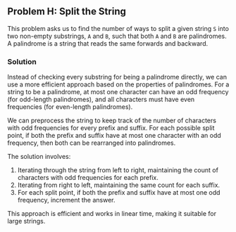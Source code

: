 ## Problem H: Split the String

This problem asks us to find the number of ways to split a given string `S` into two non-empty substrings, `A` and `B`, such that both `A` and `B` are palindromes. A palindrome is a string that reads the same forwards and backward.

### Solution
Instead of checking every substring for being a palindrome directly, we can use a more efficient approach based on the properties of palindromes. For a string to be a palindrome, at most one character can have an odd frequency (for odd-length palindromes), and all characters must have even frequencies (for even-length palindromes).

We can preprocess the string to keep track of the number of characters with odd frequencies for every prefix and suffix. For each possible split point, if both the prefix and suffix have at most one character with an odd frequency, then both can be rearranged into palindromes.

The solution involves:
1. Iterating through the string from left to right, maintaining the count of characters with odd frequencies for each prefix.
2. Iterating from right to left, maintaining the same count for each suffix.
3. For each split point, if both the prefix and suffix have at most one odd frequency, increment the answer.

This approach is efficient and works in linear time, making it suitable for large strings.


